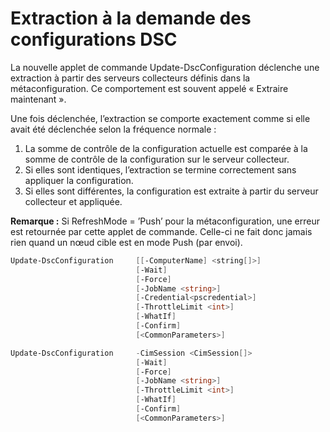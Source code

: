 # <a name="on-demand-pull-of-dsc-configurations"></a>Extraction à la demande des configurations DSC

La nouvelle applet de commande Update-DscConfiguration déclenche une extraction à partir des serveurs collecteurs définis dans la métaconfiguration. Ce comportement est souvent appelé « Extraire maintenant ». 


Une fois déclenchée, l’extraction se comporte exactement comme si elle avait été déclenchée selon la fréquence normale :

1. La somme de contrôle de la configuration actuelle est comparée à la somme de contrôle de la configuration sur le serveur collecteur. 
2. Si elles sont identiques, l’extraction se termine correctement sans appliquer la configuration. 
3. Si elles sont différentes, la configuration est extraite à partir du serveur collecteur et appliquée.

**Remarque :** Si RefreshMode = ’Push’ pour la métaconfiguration, une erreur est retournée par cette applet de commande. Celle-ci ne fait donc jamais rien quand un nœud cible est en mode Push (par envoi).

```PowerShell
Update-DscConfiguration     [[-ComputerName] <string[]>] 
                            [-Wait]
                            [-Force] 
                            [-JobName <string>] 
                            [-Credential<pscredential>] 
                            [-ThrottleLimit <int>] 
                            [-WhatIf] 
                            [-Confirm] 
                            [<CommonParameters>]

Update-DscConfiguration     -CimSession <CimSession[]> 
                            [-Wait] 
                            [-Force] 
                            [-JobName <string>] 
                            [-ThrottleLimit <int>]
                            [-WhatIf] 
                            [-Confirm] 
                            [<CommonParameters>]
```